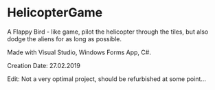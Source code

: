 # HelicopterGame

A Flappy Bird - like game, pilot the helicopter through the tiles, but also dodge the aliens for as long as possible. 

Made with Visual Studio, Windows Forms App, C#. 

Creation Date: 27.02.2019

Edit: Not a very optimal project, should be refurbished at some point...
